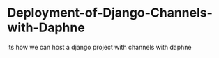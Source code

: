 # Deployment-of-Django-Channels-with-Daphne
its how we can host a django project with channels with daphne
